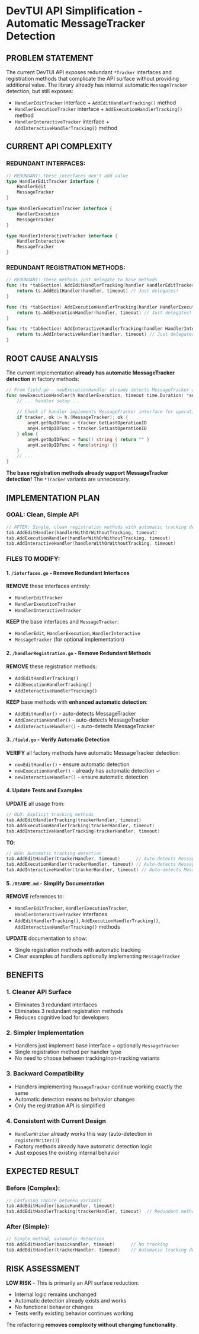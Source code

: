 # DevTUI API Simplification - Automatic MessageTracker Detection

## PROBLEM STATEMENT

The current DevTUI API exposes redundant `*Tracker` interfaces and registration methods that complicate the API surface without providing additional value. The library already has internal automatic `MessageTracker` detection, but still exposes:

- `HandlerEditTracker` interface + `AddEditHandlerTracking()` method
- `HandlerExecutionTracker` interface + `AddExecutionHandlerTracking()` method  
- `HandlerInteractiveTracker` interface + `AddInteractiveHandlerTracking()` method

## CURRENT API COMPLEXITY

### REDUNDANT INTERFACES:
```go
// REDUNDANT: These interfaces don't add value
type HandlerEditTracker interface {
    HandlerEdit
    MessageTracker
}

type HandlerExecutionTracker interface {
    HandlerExecution
    MessageTracker
}

type HandlerInteractiveTracker interface {
    HandlerInteractive
    MessageTracker
}
```

### REDUNDANT REGISTRATION METHODS:
```go
// REDUNDANT: These methods just delegate to base methods
func (ts *tabSection) AddEditHandlerTracking(handler HandlerEditTracker, timeout time.Duration) *tabSection {
    return ts.AddEditHandler(handler, timeout) // Just delegates!
}

func (ts *tabSection) AddExecutionHandlerTracking(handler HandlerExecutionTracker, timeout time.Duration) *tabSection {
    return ts.AddExecutionHandler(handler, timeout) // Just delegates!
}

func (ts *tabSection) AddInteractiveHandlerTracking(handler HandlerInteractiveTracker, timeout time.Duration) *tabSection {
    return ts.AddInteractiveHandler(handler, timeout) // Just delegates!
}
```

## ROOT CAUSE ANALYSIS

The current implementation **already has automatic MessageTracker detection** in factory methods:

```go
// From field.go - newExecutionHandler already detects MessageTracker automatically
func newExecutionHandler(h HandlerExecution, timeout time.Duration) *anyHandler {
    // ... handler setup ...
    
    // Check if handler implements MessageTracker interface for operation tracking
    if tracker, ok := h.(MessageTracker); ok {
        anyH.getOpIDFunc = tracker.GetLastOperationID
        anyH.setOpIDFunc = tracker.SetLastOperationID
    } else {
        anyH.getOpIDFunc = func() string { return "" }
        anyH.setOpIDFunc = func(string) {}
    }
    // ...
}
```

**The base registration methods already support MessageTracker detection!** The `*Tracker` variants are unnecessary.

## IMPLEMENTATION PLAN

### GOAL: Clean, Simple API
```go
// AFTER: Single, clean registration methods with automatic tracking detection
tab.AddEditHandler(handlerWithOrWithoutTracking, timeout)
tab.AddExecutionHandler(handlerWithOrWithoutTracking, timeout) 
tab.AddInteractiveHandler(handlerWithOrWithoutTracking, timeout)
```

### FILES TO MODIFY:

#### 1. `/interfaces.go` - Remove Redundant Interfaces
**REMOVE** these interfaces entirely:
- `HandlerEditTracker`
- `HandlerExecutionTracker` 
- `HandlerInteractiveTracker`

**KEEP** the base interfaces and `MessageTracker`:
- `HandlerEdit`, `HandlerExecution`, `HandlerInteractive`
- `MessageTracker` (for optional implementation)

#### 2. `/handlerRegistration.go` - Remove Redundant Methods
**REMOVE** these registration methods:
- `AddEditHandlerTracking()`
- `AddExecutionHandlerTracking()`
- `AddInteractiveHandlerTracking()`  

**KEEP** base methods with **enhanced automatic detection**:
- `AddEditHandler()` - auto-detects MessageTracker
- `AddExecutionHandler()` - auto-detects MessageTracker  
- `AddInteractiveHandler()` - auto-detects MessageTracker

#### 3. `/field.go` - Verify Automatic Detection
**VERIFY** all factory methods have automatic MessageTracker detection:
- `newEditHandler()` - ensure automatic detection
- `newExecutionHandler()` - already has automatic detection ✓
- `newInteractiveHandler()` - ensure automatic detection

#### 4. Update Tests and Examples
**UPDATE** all usage from:
```go
// OLD: Explicit tracking methods
tab.AddEditHandlerTracking(trackerHandler, timeout)
tab.AddExecutionHandlerTracking(trackerHandler, timeout)
tab.AddInteractiveHandlerTracking(trackerHandler, timeout)
```

**TO**:
```go
// NEW: Automatic tracking detection
tab.AddEditHandler(trackerHandler, timeout)      // Auto-detects MessageTracker
tab.AddExecutionHandler(trackerHandler, timeout) // Auto-detects MessageTracker  
tab.AddInteractiveHandler(trackerHandler, timeout) // Auto-detects MessageTracker
```

#### 5. `/README.md` - Simplify Documentation
**REMOVE** references to:
- `HandlerEditTracker`, `HandlerExecutionTracker`, `HandlerInteractiveTracker` interfaces
- `AddEditHandlerTracking()`, `AddExecutionHandlerTracking()`, `AddInteractiveHandlerTracking()` methods

**UPDATE** documentation to show:
- Single registration methods with automatic tracking
- Clear examples of handlers optionally implementing `MessageTracker`

## BENEFITS

### 1. **Cleaner API Surface**
- Eliminates 3 redundant interfaces
- Eliminates 3 redundant registration methods
- Reduces cognitive load for developers

### 2. **Simpler Implementation**
- Handlers just implement base interface + optionally `MessageTracker`
- Single registration method per handler type
- No need to choose between tracking/non-tracking variants

### 3. **Backward Compatibility**
- Handlers implementing `MessageTracker` continue working exactly the same
- Automatic detection means no behavior changes
- Only the registration API is simplified

### 4. **Consistent with Current Design**
- `HandlerWriter` already works this way (auto-detection in `registerWriter()`)
- Factory methods already have automatic detection logic
- Just exposes the existing internal behavior

## EXPECTED RESULT

### Before (Complex):
```go
// Confusing choice between variants
tab.AddEditHandler(basicHandler, timeout)
tab.AddEditHandlerTracking(trackerHandler, timeout)  // Redundant method
```

### After (Simple):
```go
// Single method, automatic detection
tab.AddEditHandler(basicHandler, timeout)      // No tracking
tab.AddEditHandler(trackerHandler, timeout)    // Automatic tracking detection
```

## RISK ASSESSMENT

**LOW RISK** - This is primarily an API surface reduction:
- Internal logic remains unchanged
- Automatic detection already exists and works
- No functional behavior changes
- Tests verify existing behavior continues working

The refactoring **removes complexity without changing functionality**.